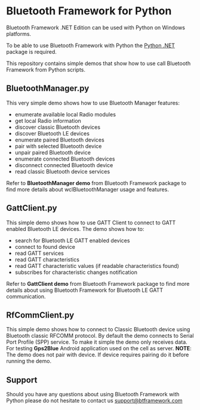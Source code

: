 # Bluetooth Framework for Python
 Bluetooth Framework .NET Edition can be used with Python on Windows platforms.
 
 To be able to use Bluetooth Framework with Python the [Python .NET](https://github.com/pythonnet/pythonnet) package is required.
 
 This repository contains simple demos that show how to use call Bluetooth Framework from Python scripts.
 
 ## BluetoothManager.py
 
 This very simple demo shows how to use Bluetooth Manager features:
 - enumerate available local Radio modules
 - get local Radio information
 - discover classic Bluetooth devices
 - discover Bluetooth LE devices
 - enumerate paired Bluetooth devices
 - pair with selected Bluetooth device
 - unpair paired Bluetooth device
 - enumerate connected Bluetooth devices
 - disconnect connected Bluetooth device
 - read classic Bluetooth device services
 
 Refer to **BluetoothManager demo** from Bluetooth Framework package to find more details about wclBluetoothManager usage and features.
 
 ## GattClient.py
 
 This simple demo shows how to use GATT Client to connect to GATT enabled Bluetooth LE devices. The demo shows how to:
 - search for Bluetooth LE GATT enabled devices
 - connect to found device
 - read GATT services
 - read GATT characteristics
 - read GATT characteristic values (if readable characteristics found)
 - subscribes for characteristic changes notification
 
 Refer to **GattClient demo** from Bluetooth Framework package to find more details about using Bluetooth Framework for Bluetooth LE GATT communication.
 
 ## RfCommClient.py
 
 This simple demo shows how to connect to Classic Bluetooth device using Bluetooth classic RFCOMM protocol.
 By default the demo connects to Serial Port Profile (SPP) service. To make it simple the demo only receives data. For testing **Gps2Blue** Android application used on the cell as server.
 **NOTE**: The demo does not pair with device. If device requires pairing do it before running the demo.
 
 ## Support
 
 Should you have any questions about using Bluetooth Framework with Python please do not hesitate to contact us support@btframework.com
